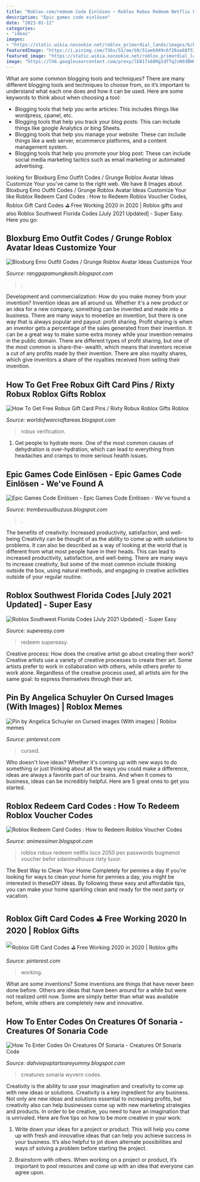 ```yaml
---
title: "Roblox.com/redeem Code Einlösen ~ Roblox Robux Redeem Netflix Loco 2050 Psn Passwords Bugmenot Voucher Befor Sdanimalhouse Rixty Luxor"
description: "Epic games code einlösen"
date: "2023-01-12"
categories:
- "ideas"
images:
- "https://static.wikia.nocookie.net/roblox_primordial_lands/images/b/be/CA1C881D-FDCF-4AD7-9F45-F1F644F6C72D.jpeg/revision/latest?cb=20200827104605"
featuredImage: "https://i.pinimg.com/736x/51/ae/b9/51aeb949c6f28aa68f5388fc384240ce.jpg"
featured_image: "https://static.wikia.nocookie.net/roblox_primordial_lands/images/b/be/CA1C881D-FDCF-4AD7-9F45-F1F644F6C72D.jpeg/revision/latest?cb=20200827104605"
image: "https://lh6.googleusercontent.com/proxy/lD817s68RgIdTTq2sN93BHG89Ci7qbbkowc4fDJcHyve_-TEqYU-nYMSxWcdrFwoeUGnZ-1Jhdy5XNduuTDgbLCwpGJtwWC6=w1200-h630-p-k-no-nu"
---
```



What are some common blogging tools and techniques?
There are many different blogging tools and techniques to choose from, so it’s important to understand what each one does and how it can be used. Here are some keywords to think about when choosing a tool:
- Blogging tools that help you write articles: This includes things like wordpress, cpanel, etc.
- Blogging tools that help you track your blog posts: This can include things like google Analytics or bing Sheets.
- Blogging tools that help you manage your website: These can include things like a web server, ecommerce platforms, and a content management system. 
- Blogging tools that help you promote your blog post: These can include social media marketing tactics such as email marketing or automated advertising.

	

		
looking for Bloxburg Emo Outfit Codes / Grunge Roblox Avatar Ideas Customize Your you've came to the right web. We have 8 Images about Bloxburg Emo Outfit Codes / Grunge Roblox Avatar Ideas Customize Your like Roblox Redeem Card Codes : How to Redeem Roblox Voucher Codes, Roblox Gift Card Codes ⛳ Free Working 2020 in 2020 | Roblox gifts and also Roblox Southwest Florida Codes [July 2021 Updated] - Super Easy. Here you go:
		
    
## Bloxburg Emo Outfit Codes / Grunge Roblox Avatar Ideas Customize Your

<img loading=lazy src="https://lh3.googleusercontent.com/proxy/aH5fwh4IFjIox6rzG6aU84OYmLWe0n-YSx-xLhIeR6l0k8EJDgNMvGFO_oFVor_EjcS5YA_r__x3FazVN4mbidsX0YqnipIoB7M9r4Z6CW4fglPlj5FA5bEp7eErj9mw=w1200-h630-p-k-no-nu" onerror="this.onerror=null;this.src='https://tse3.mm.bing.net/th?id=OIP.XxgyCkdpkyyGMkHzLvIatgHaFw&amp;pid=15.1';" alt="Bloxburg Emo Outfit Codes / Grunge Roblox Avatar Ideas Customize Your">

_Source: ranggapamungkasih.blogspot.com_

>. 

	

Development and commercialization: How do you make money from your invention?
Invention ideas are all around us. Whether it's a new product or an idea for a new company, something can be invented and made into a business. There are many ways to monetize an invention, but there is one way that is always popular and payout: profit sharing. Profit sharing is when an inventor gets a percentage of the sales generated from their invention. It can be a great way to make some extra money while your invention remains in the public domain. There are different types of profit sharing, but one of the most common is share-the- wealth, which means that inventors receive a cut of any profits made by their invention. There are also royalty shares, which give inventors a share of the royalties received from selling their invention.

    
## How To Get Free Robux Gift Card Pins / Rixty Robux Roblox Gifts Roblox

<img loading=lazy src="https://i.pinimg.com/originals/d4/c6/36/d4c636232d987ca8891dd95c795b9a85.jpg" onerror="this.onerror=null;this.src='https://tse1.mm.bing.net/th?id=OIP.wU8DVwCEPiyzcqdf5OI_EAHaLH&amp;pid=15.1';" alt="How To Get Free Robux Gift Card Pins / Rixty Robux Roblox Gifts Roblox">

_Source: worldofwarcraftareas.blogspot.com_

>robux verification. 

	

1. Get people to hydrate more. One of the most common causes of dehydration is over-hydration, which can lead to everything from headaches and cramps to more serious health issues.

    
## Epic Games Code Einlösen - Epic Games Code Einlösen - We&#039;ve Found A

<img loading=lazy src="https://i.ytimg.com/vi/fqmO8u0U10o/hqdefault.jpg" onerror="this.onerror=null;this.src='https://tse4.mm.bing.net/th?id=OIP.VYNkEJrt_p0KOQTsceXQJwHaFj&amp;pid=15.1';" alt="Epic Games Code Einlösen - Epic Games Code Einlösen - We&#039;ve found a">

_Source: trembesuulbuzuus.blogspot.com_

>. 

	

The benefits of creativity: Increased productivity, satisfaction, and well-being
Creativity can be thought of as the ability to come up with solutions to problems. It can also be described as a way of looking at the world that is different from what most people have in their heads. This can lead to increased productivity, satisfaction, and well-being. There are many ways to increase creativity, but some of the most common include thinking outside the box, using natural methods, and engaging in creative activities outside of your regular routine.

    
## Roblox Southwest Florida Codes [July 2021 Updated] - Super Easy

<img loading=lazy src="https://www.supereasy.com/wp-content/uploads/2020/12/florida-redeem-2.jpg" onerror="this.onerror=null;this.src='https://tse2.mm.bing.net/th?id=OIP.1eRpts_Tn62cq5nj0jlrdgHaEw&amp;pid=15.1';" alt="Roblox Southwest Florida Codes [July 2021 Updated] - Super Easy">

_Source: supereasy.com_

>redeem supereasy. 

	

Creative process: How does the creative artist go about creating their work?
Creative artists use a variety of creative processes to create their art. Some artists prefer to work in collaboration with others, while others prefer to work alone. Regardless of the creative process used, all artists aim for the same goal: to express themselves through their art.

    
## Pin By Angelica Schuyler On Cursed Images (With Images) | Roblox Memes

<img loading=lazy src="https://i.pinimg.com/736x/51/ae/b9/51aeb949c6f28aa68f5388fc384240ce.jpg" onerror="this.onerror=null;this.src='https://tse4.mm.bing.net/th?id=OIP.DRTlLF2I32ck6J48fmLcOAHaHa&amp;pid=15.1';" alt="Pin by Angelica Schuyler on Cursed images (With images) | Roblox memes">

_Source: pinterest.com_

>cursed. 

	

Who doesn't love ideas? Whether it's coming up with new ways to do something or just thinking about all the ways you could make a difference, ideas are always a favorite part of our brains. And when it comes to business, ideas can be incredibly helpful. Here are 5 great ones to get you started.

    
## Roblox Redeem Card Codes : How To Redeem Roblox Voucher Codes

<img loading=lazy src="https://lh6.googleusercontent.com/proxy/lD817s68RgIdTTq2sN93BHG89Ci7qbbkowc4fDJcHyve_-TEqYU-nYMSxWcdrFwoeUGnZ-1Jhdy5XNduuTDgbLCwpGJtwWC6=w1200-h630-p-k-no-nu" onerror="this.onerror=null;this.src='https://tse1.mm.bing.net/th?id=OIP.oE2Ygj4Wm7MptR5-_7y41AHaD4&amp;pid=15.1';" alt="Roblox Redeem Card Codes : How to Redeem Roblox Voucher Codes">

_Source: animessimer.blogspot.com_

>roblox robux redeem netflix loco 2050 psn passwords bugmenot voucher befor sdanimalhouse rixty luxor. 

	

The Best Way to Clean Your Home Completely for pennies a day
If you're looking for ways to clean your home for pennies a day, you might be interested in theseDIY ideas. By following these easy and affordable tips, you can make your home sparkling clean and ready for the next party or vacation.

    
## Roblox Gift Card Codes ⛳ Free Working 2020 In 2020 | Roblox Gifts

<img loading=lazy src="https://i.pinimg.com/originals/33/0e/b4/330eb47dace32ea1429e3c49d09c5519.jpg" onerror="this.onerror=null;this.src='https://tse4.mm.bing.net/th?id=OIP.Z38ZaEIK3_9Ome7duMPBvQHaFj&amp;pid=15.1';" alt="Roblox Gift Card Codes ⛳ Free Working 2020 in 2020 | Roblox gifts">

_Source: pinterest.com_

>working. 

	

What are some inventions?
Some inventions are things that have never been done before. Others are ideas that have been around for a while but were not realized until now. Some are simply better than what was available before, while others are completely new and innovative.

    
## How To Enter Codes On Creatures Of Sonaria - Creatures Of Sonaria Code

<img loading=lazy src="https://static.wikia.nocookie.net/roblox_primordial_lands/images/b/be/CA1C881D-FDCF-4AD7-9F45-F1F644F6C72D.jpeg/revision/latest?cb=20200827104605" onerror="this.onerror=null;this.src='https://tse2.mm.bing.net/th?id=OIP.HFA8RlDEY19Hvdbpx9_svAHaFH&amp;pid=15.1';" alt="How To Enter Codes On Creatures Of Sonaria - Creatures Of Sonaria Code">

_Source: dahviepoptartsareyummy.blogspot.com_

>creatures sonaria wyvern codes. 

	

Creativity is the ability to use your imagination and creativity to come up with new ideas or solutions.
Creativity is a key ingredient for any business. Not only are new ideas and solutions essential to increasing profits, but creativity also can help businesses come up with new marketing strategies and products. In order to be creative, you need to have an imagination that is unrivaled. Here are five tips on how to be more creative in your work: 
1. Write down your ideas for a project or product. This will help you come up with fresh and innovative ideas that can help you achieve success in your business. It’s also helpful to jot down alternate possibilities and ways of solving a problem before starting the project. 

2. Brainstorm with others. When working on a project or product, it’s important to pool resources and come up with an idea that everyone can agree upon.

